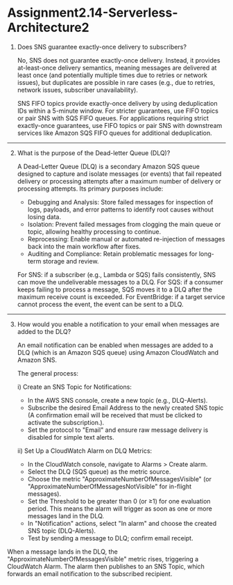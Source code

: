 # Assignment2.14-Serverless-Architecture2

1. Does SNS guarantee exactly-once delivery to subscribers?
   
   No, SNS does not guarantee exactly-once delivery. Instead, it provides at-least-once delivery semantics, meaning messages are delivered at least once (and potentially multiple times due to retries or network issues), but duplicates are
   possible in rare cases (e.g., due to retries, network issues, subscriber unavailability).

   SNS FIFO topics provide exactly-once delivery by using deduplication IDs within a 5-minute window. For stricter guarantees, use FIFO topics or pair SNS with SQS FIFO queues.
   For applications requiring strict exactly-once guarantees, use FIFO     topics or pair SNS with downstream services like Amazon SQS FIFO queues for additional deduplication.
_______________________________________________________________________________________________________________________________________________________________
2. What is the purpose of the Dead-letter Queue (DLQ)?
   
   A Dead-Letter Queue (DLQ) is a secondary Amazon SQS queue designed to capture and isolate messages (or events) that fail repeated delivery or processing attempts after a maximum number of delivery or processing attempts. Its primary
   purposes include:
   - Debugging and Analysis: Store failed messages for inspection of logs, payloads, and error patterns to identify root causes without losing data.
   - Isolation: Prevent failed messages from clogging the main queue or topic, allowing healthy processing to continue.
   - Reprocessing: Enable manual or automated re-injection of messages back into the main workflow after fixes.
   - Auditing and Compliance: Retain problematic messages for long-term storage and review.

   For SNS: if a subscriber (e.g., Lambda or SQS) fails consistently, SNS can move the undeliverable messages to a DLQ.
   For SQS: if a consumer keeps failing to process a message, SQS moves it to a DLQ after the maximum receive count is exceeded.
   For EventBridge: if a target service cannot process the event, the event can be sent to a DLQ.
_________________________________________________________________________________________________________________________________________________________________
3. How would you enable a notification to your email when messages are added to the DLQ?

   An email notification can be enabled when messages are added to a DLQ (which is an Amazon SQS queue) using Amazon CloudWatch and Amazon SNS.

   The general process:
  
   i) Create an SNS Topic for Notifications:
     - In the AWS SNS console, create a new topic (e.g., DLQ-Alerts).
     - Subscribe the desired Email Address to the newly created SNS topic (A confirmation email will be received that must be clicked to activate the subscription.).
     - Set the protocol to "Email" and ensure raw message delivery is disabled for simple text alerts.

   ii) Set Up a CloudWatch Alarm on DLQ Metrics:
     - In the CloudWatch console, navigate to Alarms > Create alarm.
     - Select the DLQ (SQS queue) as the metric source.
     - Choose the metric "ApproximateNumberOfMessagesVisible" (or "ApproximateNumberOfMessagesNotVisible" for in-flight messages).
     - Set the Threshold to be greater than 0 (or ≥1) for one evaluation period. This means the alarm will trigger as soon as one or more messages land in the DLQ.
     - In "Notification" actions, select "In alarm" and choose the created SNS topic (DLQ-Alerts).
     - Test by sending a message to DLQ; confirm email receipt.

  When a message lands in the DLQ, the "ApproximateNumberOfMessagesVisible" metric rises, triggering a CloudWatch Alarm. The alarm then publishes to an SNS Topic, which forwards an email notification to the subscribed recipient.
